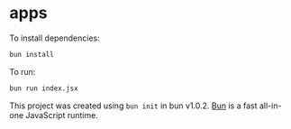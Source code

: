 # apps

To install dependencies:

```bash
bun install
```

To run:

```bash
bun run index.jsx
```

This project was created using `bun init` in bun v1.0.2. [Bun](https://bun.sh) is a fast all-in-one JavaScript runtime.
